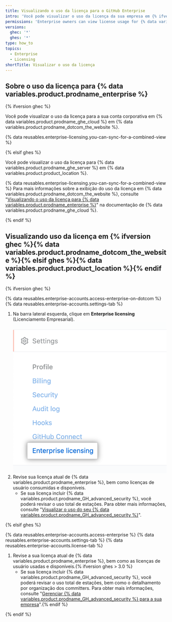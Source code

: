 ```yaml
---
title: Visualizando o uso da licença para o GitHub Enterprise
intro: 'Você pode visualizar o uso da licença da sua empresa em {% ifversion ghec %}{% data variables.product.prodname_dotcom_the_website %}{% elsif ghes %}{% data variables.product.product_location %}{% endif %}.'
permissions: 'Enterprise owners can view license usage for {% data variables.product.prodname_enterprise %}.'
versions:
  ghec: '*'
  ghes: '*'
type: how_to
topics:
  - Enterprise
  - Licensing
shortTitle: Visualizar o uso da licença
---
```


## Sobre o uso da licença para {% data variables.product.prodname_enterprise %}

{% ifversion ghec %}

Você pode visualizar o uso da licença para a sua conta corporativa em {% data variables.product.prodname_ghe_cloud %} em {% data variables.product.prodname_dotcom_the_website %}.

{% data reusables.enterprise-licensing.you-can-sync-for-a-combined-view %}

{% elsif ghes %}

Você pode visualizar o uso da licença para {% data variables.product.prodname_ghe_server %} em {% data variables.product.product_location %}.

{% data reusables.enterprise-licensing.you-can-sync-for-a-combined-view %} Para mais informações sobre a exibição do uso da licença em {% data variables.product.prodname_dotcom_the_website %}, consulte "[Visualizando o uso da licença para {% data variables.product.prodname_enterprise %}](/enterprise-cloud@latest/billing/managing-your-license-for-github-enterprise/viewing-license-usage-for-github-enterprise)" na documentação de {% data variables.product.prodname_ghe_cloud %}.

{% endif %}

## Visualizando uso da licença em {% ifversion ghec %}{% data variables.product.prodname_dotcom_the_website %}{% elsif ghes %}{% data variables.product.product_location %}{% endif %}

{% ifversion ghec %}

{% data reusables.enterprise-accounts.access-enterprise-on-dotcom %}
{% data reusables.enterprise-accounts.settings-tab %}
1. Na barra lateral esquerda, clique em **Enterprise licensing** (Licenciamento Empresarial). ![Aba "Licenciamento empresarial" na barra lateral de configurações da conta corporativa](/assets/images/help/enterprises/enterprise-licensing-tab.png)
1. Revise sua licença atual de {% data variables.product.prodname_enterprise %}, bem como licenças de usuário consumidas e disponíveis.
    - Se sua licença incluir {% data variables.product.prodname_GH_advanced_security %}, você poderá revisar o uso total de estações. Para obter mais informações, consulte "[Visualizar o uso do seu {% data variables.product.prodname_GH_advanced_security %}](/billing/managing-billing-for-github-advanced-security/viewing-your-github-advanced-security-usage)".

{% elsif ghes %}

{% data reusables.enterprise-accounts.access-enterprise %}
{% data reusables.enterprise-accounts.settings-tab %}
{% data reusables.enterprise-accounts.license-tab %}
1. Revise a sua licença atual de {% data variables.product.prodname_enterprise %}, bem como as licenças de usuário usadas e disponíveis.{% ifversion ghes > 3.0 %}
    - Se sua licença incluir {% data variables.product.prodname_GH_advanced_security %}, você poderá revisar o uso total de estações, bem como o detalhamento por organização dos committers. Para obter mais informações, consulte "[Gerenciar {% data variables.product.prodname_GH_advanced_security %} para a sua empresa](/admin/advanced-security)".{% endif %}

{% endif %}
